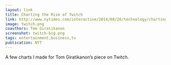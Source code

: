 ```yaml
---
layout: link
title: Charting the Rise of Twitch
link: http://www.nytimes.com/interactive/2014/08/26/technology/charting-the-rise-of-twitch.html
image: twitch.png
coauthors: Tom Giratikanon
screenshot: twitch-big.png
tags: entertainment,business,tv
publication: NYT
---
```


A few charts I made for Tom Giratikanon’s piece on Twitch.
